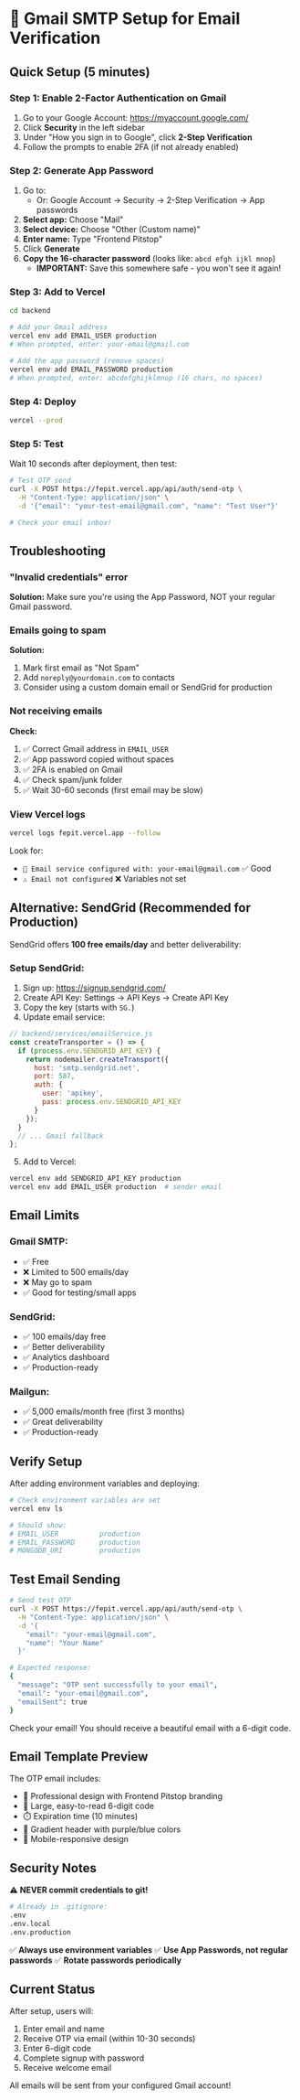 # 📧 Gmail SMTP Setup for Email Verification

## Quick Setup (5 minutes)

### Step 1: Enable 2-Factor Authentication on Gmail

1. Go to your Google Account: https://myaccount.google.com/
2. Click **Security** in the left sidebar
3. Under "How you sign in to Google", click **2-Step Verification**
4. Follow the prompts to enable 2FA (if not already enabled)

### Step 2: Generate App Password

1. Go to:   
   - Or: Google Account → Security → 2-Step Verification → App passwords
2. **Select app:** Choose "Mail"
3. **Select device:** Choose "Other (Custom name)"
4. **Enter name:** Type "Frontend Pitstop"
5. Click **Generate**
6. **Copy the 16-character password** (looks like: `abcd efgh ijkl mnop`)
   - **IMPORTANT:** Save this somewhere safe - you won't see it again!

### Step 3: Add to Vercel

```bash
cd backend

# Add your Gmail address
vercel env add EMAIL_USER production
# When prompted, enter: your-email@gmail.com

# Add the app password (remove spaces)
vercel env add EMAIL_PASSWORD production  
# When prompted, enter: abcdefghijklmnop (16 chars, no spaces)
```

### Step 4: Deploy

```bash
vercel --prod
```

### Step 5: Test

Wait 10 seconds after deployment, then test:

```bash
# Test OTP send
curl -X POST https://fepit.vercel.app/api/auth/send-otp \
  -H "Content-Type: application/json" \
  -d '{"email": "your-test-email@gmail.com", "name": "Test User"}'

# Check your email inbox!
```

## Troubleshooting

### "Invalid credentials" error

**Solution:** Make sure you're using the App Password, NOT your regular Gmail password.

### Emails going to spam

**Solution:** 
1. Mark first email as "Not Spam"
2. Add `noreply@yourdomain.com` to contacts
3. Consider using a custom domain email or SendGrid for production

### Not receiving emails

**Check:**
1. ✅ Correct Gmail address in `EMAIL_USER`
2. ✅ App password copied without spaces
3. ✅ 2FA is enabled on Gmail
4. ✅ Check spam/junk folder
5. ✅ Wait 30-60 seconds (first email may be slow)

### View Vercel logs

```bash
vercel logs fepit.vercel.app --follow
```

Look for:
- `📧 Email service configured with: your-email@gmail.com` ✅ Good
- `⚠️ Email not configured` ❌ Variables not set

## Alternative: SendGrid (Recommended for Production)

SendGrid offers **100 free emails/day** and better deliverability:

### Setup SendGrid:

1. Sign up: https://signup.sendgrid.com/
2. Create API Key: Settings → API Keys → Create API Key
3. Copy the key (starts with `SG.`)
4. Update email service:

```javascript
// backend/services/emailService.js
const createTransporter = () => {
  if (process.env.SENDGRID_API_KEY) {
    return nodemailer.createTransport({
      host: 'smtp.sendgrid.net',
      port: 587,
      auth: {
        user: 'apikey',
        pass: process.env.SENDGRID_API_KEY
      }
    });
  }
  // ... Gmail fallback
};
```

5. Add to Vercel:
```bash
vercel env add SENDGRID_API_KEY production
vercel env add EMAIL_USER production  # sender email
```

## Email Limits

### Gmail SMTP:
- ✅ Free
- ❌ Limited to 500 emails/day
- ❌ May go to spam
- ✅ Good for testing/small apps

### SendGrid:
- ✅ 100 emails/day free
- ✅ Better deliverability
- ✅ Analytics dashboard
- ✅ Production-ready

### Mailgun:
- ✅ 5,000 emails/month free (first 3 months)
- ✅ Great deliverability
- ✅ Production-ready

## Verify Setup

After adding environment variables and deploying:

```bash
# Check environment variables are set
vercel env ls

# Should show:
# EMAIL_USER          production
# EMAIL_PASSWORD      production
# MONGODB_URI         production
```

## Test Email Sending

```bash
# Send test OTP
curl -X POST https://fepit.vercel.app/api/auth/send-otp \
  -H "Content-Type: application/json" \
  -d '{
    "email": "your-email@gmail.com",
    "name": "Your Name"
  }'

# Expected response:
{
  "message": "OTP sent successfully to your email",
  "email": "your-email@gmail.com",
  "emailSent": true
}
```

Check your email! You should receive a beautiful email with a 6-digit code.

## Email Template Preview

The OTP email includes:
- 📧 Professional design with Frontend Pitstop branding
- 🔢 Large, easy-to-read 6-digit code
- ⏱️ Expiration time (10 minutes)
- 🎨 Gradient header with purple/blue colors
- 📱 Mobile-responsive design

## Security Notes

⚠️ **NEVER commit credentials to git!**

```bash
# Already in .gitignore:
.env
.env.local
.env.production
```

✅ **Always use environment variables**
✅ **Use App Passwords, not regular passwords**
✅ **Rotate passwords periodically**

## Current Status

After setup, users will:
1. Enter email and name
2. Receive OTP via email (within 10-30 seconds)
3. Enter 6-digit code
4. Complete signup with password
5. Receive welcome email

All emails will be sent from your configured Gmail account!
